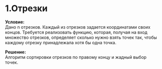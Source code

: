# 1.Отрезки

**Условие:**  
Дано n отрезков. Каждый из отрезков задается координатами своих концов.
Требуется реализовать функцию, которая, получая на вход множество отрезков,
определяет сколько нужно взять точек так, чтобы каждому отрезку принадлежала
хотя бы одна точка.

**Решение:**  
Алгоритм сортировки отрезков по правому концу и жадный выбор точек.
